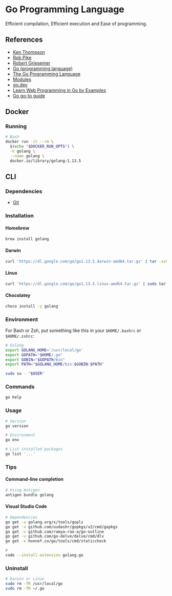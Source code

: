 # Go Programming Language

Efficient compilation, Efficient execution and Ease of programming.

<!--
https://github.com/vmasdani/cozypos-full

https://pragprog.com/titles/tjgo/distributed-services-with-go/

https://github.com/makeless/makeless-demo.git

https://www.justforlearning.com/courses/build-your-first-microservices-based-application-using-go-and-grpc/dashboard

https://dominicstpierre.com/getting-started-with-go-guide
https://github.com/youxia999/go-learn-project
https://medium.com/@hatajoe/clean-architecture-in-go-4030f11ec1b1

https://github.com/ehang-io/nps

Pluralsight

https://app.pluralsight.com/paths/skills/go-core-language

https://app.pluralsight.com/library/courses/go-object-oriented-programming/
https://app.pluralsight.com/library/courses/go-horizontal-scaling-apps/
https://app.pluralsight.com/library/courses/creating-web-applications-go-update/
https://app.pluralsight.com/library/courses/go-build-distributed-applications/
https://app.pluralsight.com/library/courses/exploring-go-modules/
https://app.pluralsight.com/library/courses/code-school-on-track-with-golang/
https://app.pluralsight.com/library/courses/grpc-enhancing-application-communication/

LinkedIn Learning

https://www.linkedin.com/learning/learning-go-8399317/explore-go-s-variable-types
https://www.linkedin.com/learning/learning-the-go-standard-library/don-t-go-re-inventing-the-wheel
-->

<!--
Write Quality Code in Golang
https://app.pluralsight.com/guides/write-quality-code-in-golang

Testing Code in Go Language
https://app.pluralsight.com/guides/testing-golang-code

Static Golang Code Analysis with Go and SonarQube
https://app.pluralsight.com/guides/static-code-analysis-with-go-and-sonarqube
-->

## References

- [Ken Thompson](https://en.wikipedia.org/wiki/Ken_Thompson)
- [Rob Pike](https://en.wikipedia.org/wiki/Rob_Pike)
- [Robert Griesemer](https://en.wikipedia.org/wiki/Robert_Griesemer)
- [Go (programming language)](https://en.wikipedia.org/wiki/Go_(programming_language))
- [The Go Programming Language](https://golang.org/)
- [Modules](https://github.com/golang/go/wiki/Modules)
- [go.dev](https://go.dev/)
- [Learn Web Programming in Go by Examples](https://gowebexamples.com/)
- [Go go-to guide](https://yourbasic.org/golang/)

## Docker

### Running

```sh
# Bash
docker run -it --rm \
  $(echo "$DOCKER_RUN_OPTS") \
  -h golang \
  --name golang \
  docker.io/library/golang:1.13.5
```

## CLI

### Dependencies

- [Git](/git.md)

### Installation

#### Homebrew

```sh
brew install golang
```

#### Darwin

```sh
curl 'https://dl.google.com/go/go1.13.5.darwin-amd64.tar.gz' | tar -xzC /usr/local
```

#### Linux

```sh
curl 'https://dl.google.com/go/go1.13.5.linux-amd64.tar.gz' | sudo tar -xzC /usr/local
```

#### Chocolatey

```sh
choco install -y golang
```

### Environment

For Bash or Zsh, put something like this in your `$HOME/.bashrc` or `$HOME/.zshrc`:

```sh
# Golang
export GOLANG_HOME='/usr/local/go'
export GOPATH="$HOME/.go"
export GOBIN="$GOPATH/bin"
export PATH="$GOLANG_HOME/bin:$GOBIN:$PATH"
```

```sh
sudo su - "$USER"
```

### Commands

```sh
go help
```

### Usage

```sh
# Version
go version

# Environment
go env

# List installed packages
go list '...'
```

<!--
###

GOOS windows
GOARCH amd64

GOOS darwin
GOARCH amd64

GOOS android
GOARCH arm
-->

### Tips

#### Command-line completion

```sh
# Using Antigen
antigen bundle golang
```

#### Visual Studio Code

```sh
# Dependencies
go get -v golang.org/x/tools/gopls
go get -v github.com/uudashr/gopkgs/v2/cmd/gopkgs
go get -v github.com/ramya-rao-a/go-outline
go get -v github.com/go-delve/delve/cmd/dlv
go get -v honnef.co/go/tools/cmd/staticcheck

#
code --install-extension golang.go
```

### Uninstall

```sh
# Darwin or Linux
sudo rm -fR /usr/local/go
sudo rm -fR ~/.go
```
